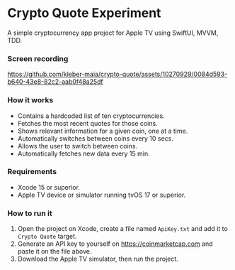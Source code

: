 # Crypto Quote Experiment

A simple cryptocurrency app project for Apple TV using SwiftUI, MVVM, TDD.

### Screen recording

https://github.com/kleber-maia/crypto-quote/assets/10270929/0084d593-b640-43e8-82c2-aab0f48a25df

### How it works

- Contains a hardcoded list of ten cryptocurrencies.
- Fetches the most recent quotes for those coins.
- Shows relevant information for a given coin, one at a time.
- Automatically switches between coins every 10 secs.
- Allows the user to switch between coins.
- Automatically fetches new data every 15 min.

### Requirements

- Xcode 15 or superior.
- Apple TV device or simulator running tvOS 17 or superior.

### How to run it

1. Open the project on Xcode, create a file named `ApiKey.txt` and add it to `Crypto Quote` target.
1. Generate an API key to yourself on https://coinmarketcap.com and paste it on the file above.
3. Download the Apple TV simulator, then run the project.
